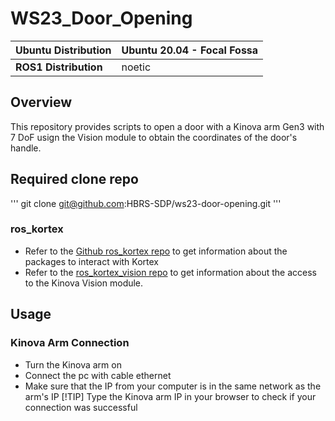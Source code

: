 # WS23_Door_Opening

|**Ubuntu Distribution**|Ubuntu 20.04 - Focal Fossa|
|---|---|
|**ROS1 Distribution**| noetic|

## Overview
This repository provides scripts to open a door with a Kinova arm Gen3 with 7 DoF usign the Vision module to obtain the coordinates of the door's handle.

## Required clone repo
'''
git clone git@github.com:HBRS-SDP/ws23-door-opening.git
'''

### ros_kortex
- Refer to the [Github ros_kortex repo](https://github.com/Kinovarobotics/ros_kortex) to get information about the packages to interact with Kortex
- Refer to the [ros_kortex_vision repo](https://github.com/Kinovarobotics/ros_kortex_vision) to get information about the access to the Kinova Vision module.

## Usage
### Kinova Arm Connection
- Turn the Kinova arm on
- Connect the pc with cable ethernet
- Make sure that the IP from your computer is in the same network as the arm's IP
[!TIP]
Type the Kinova arm IP in your browser to check if your connection was successful

